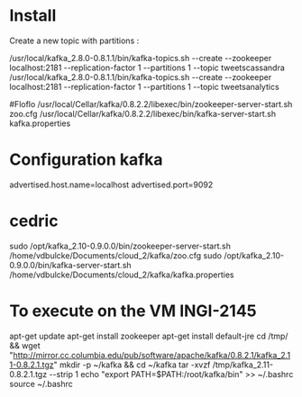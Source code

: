 # Install


Create a new topic with partitions :

/usr/local/kafka_2.8.0-0.8.1.1/bin/kafka-topics.sh --create --zookeeper localhost:2181 --replication-factor 1 --partitions 1 --topic tweetscassandra
/usr/local/kafka_2.8.0-0.8.1.1/bin/kafka-topics.sh --create --zookeeper localhost:2181 --replication-factor 1 --partitions 1 --topic tweetsanalytics

#Floflo
/usr/local/Cellar/kafka/0.8.2.2/libexec/bin/zookeeper-server-start.sh zoo.cfg 
/usr/local/Cellar/kafka/0.8.2.2/libexec/bin/kafka-server-start.sh kafka.properties


# Configuration kafka

advertised.host.name=localhost
advertised.port=9092

# cedric
sudo /opt/kafka_2.10-0.9.0.0/bin/zookeeper-server-start.sh /home/vdbulcke/Documents/cloud_2/kafka/zoo.cfg 
sudo /opt/kafka_2.10-0.9.0.0/bin/kafka-server-start.sh /home/vdbulcke/Documents/cloud_2/kafka/kafka.properties 


# To execute on the VM INGI-2145

apt-get update
apt-get install zookeeper
apt-get install default-jre
cd /tmp/ && wget "http://mirror.cc.columbia.edu/pub/software/apache/kafka/0.8.2.1/kafka_2.11-0.8.2.1.tgz"
mkdir -p ~/kafka && cd ~/kafka
tar -xvzf /tmp/kafka_2.11-0.8.2.1.tgz --strip 1
echo "export PATH=\$PATH:/root/kafka/bin" >> ~/.bashrc
source ~/.bashrc